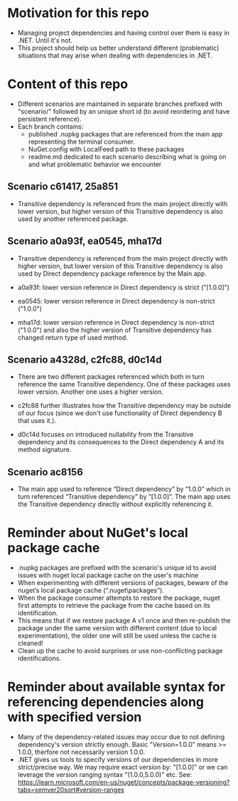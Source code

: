 # Motivation for this repo

- Managing project dependencies and having control over them is easy in .NET. Until it's not.
- This project should help us better understand different (problematic) situations that may arise when dealing with dependencies in .NET.

# Content of this repo

- Different scenarios are maintained in separate branches prefixed with "scenario/" followed by an unique short id (to avoid reordering and have persistent reference).
- Each branch contains:
    - published .nupkg packages that are referenced from the main app representing the terminal consumer.
    - NuGet.config with LocalFeed path to these packages
    - readme.md dedicated to each scenario describing what is going on and what problematic behavior we encounter

## Scenario c61417, 25a851

- Transitive dependency is referenced from the main project directly with lower version, but higher version of this Transitive dependency is also used by another referenced package.

## Scenario a0a93f, ea0545, mha17d

- Transitive dependency is referenced from the main project directly with higher version, but lower version of this Transitive dependency is also used by Direct dependency package reference by the Main app.

- a0a93f: lower version reference in Direct dependency is strict ("[1.0.0]")

- ea0545: lower version reference in Direct dependency is non-strict ("1.0.0")

- mha17d: lower version reference in Direct dependency is non-strict ("1.0.0") and also the higher version of Transitive dependency has changed return type of used method.

## Scenario a4328d, c2fc88, d0c14d

- There are two different packages referenced which both in turn reference the same Transitive dependency. One of these packages uses lower version. Another one uses a higher version.

- c2fc88 further illustrates how the Transitive dependency may be outside of our focus (since we don't use functionality of Direct dependency B that uses it.).

- d0c14d focuses on introduced nullability from the Transitive dependency and its consequences to the Direct dependency A and its method signature.

## Scenario ac8156

- The main app used to reference “Direct dependency” by “1.0.0” which in turn referenced “Transitive dependency” by “[1.0.0]”. The main app uses the Transitive dependency directly without explicitly referencing it.



# Reminder about NuGet's local package cache

- .nupkg packages are prefixed with the scenario's unique id to avoid issues with nuget local package cache on the user's machine
- When experimenting with different versions of packages, beware of the nuget’s local package cache (“.nuget\packages”).
- When the package consumer attempts to restore the package, nuget first attempts to retrieve the package from the cache based on its identification. 
- This means that if we restore package A v1 once and then re-publish the package under the same version with different content (due to local experimentation), the older one will still be used unless the cache is cleaned! 
- Clean up the cache to avoid surprises or use non-conflicting package identifications. 

# Reminder about available syntax for referencing dependencies along with specified version

- Many of the dependency-related issues may occur due to not defining dependency's version strictly enough. Basic \"Version=1.0.0\" means >= 1.0.0, therfore not necessarily version 1.0.0.
- .NET gives us tools to specify versions of our dependencies in more strict/precise way. We may require exact version by: "[1.0.0]" or we can leverage the version ranging syntax "(1.0.0,5.0.0)" etc. See: https://learn.microsoft.com/en-us/nuget/concepts/package-versioning?tabs=semver20sort#version-ranges